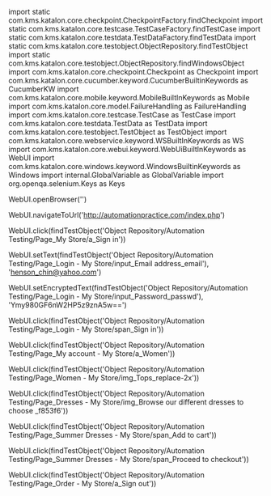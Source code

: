 import static com.kms.katalon.core.checkpoint.CheckpointFactory.findCheckpoint
import static com.kms.katalon.core.testcase.TestCaseFactory.findTestCase
import static com.kms.katalon.core.testdata.TestDataFactory.findTestData
import static com.kms.katalon.core.testobject.ObjectRepository.findTestObject
import static com.kms.katalon.core.testobject.ObjectRepository.findWindowsObject
import com.kms.katalon.core.checkpoint.Checkpoint as Checkpoint
import com.kms.katalon.core.cucumber.keyword.CucumberBuiltinKeywords as CucumberKW
import com.kms.katalon.core.mobile.keyword.MobileBuiltInKeywords as Mobile
import com.kms.katalon.core.model.FailureHandling as FailureHandling
import com.kms.katalon.core.testcase.TestCase as TestCase
import com.kms.katalon.core.testdata.TestData as TestData
import com.kms.katalon.core.testobject.TestObject as TestObject
import com.kms.katalon.core.webservice.keyword.WSBuiltInKeywords as WS
import com.kms.katalon.core.webui.keyword.WebUiBuiltInKeywords as WebUI
import com.kms.katalon.core.windows.keyword.WindowsBuiltinKeywords as Windows
import internal.GlobalVariable as GlobalVariable
import org.openqa.selenium.Keys as Keys

WebUI.openBrowser('')

WebUI.navigateToUrl('http://automationpractice.com/index.php')

WebUI.click(findTestObject('Object Repository/Automation Testing/Page_My Store/a_Sign in'))

WebUI.setText(findTestObject('Object Repository/Automation Testing/Page_Login - My Store/input_Email address_email'), 'henson_chin@yahoo.com')

WebUI.setEncryptedText(findTestObject('Object Repository/Automation Testing/Page_Login - My Store/input_Password_passwd'), 
    'Ymy980GF6nW2HP5z9znA5w==')

WebUI.click(findTestObject('Object Repository/Automation Testing/Page_Login - My Store/span_Sign in'))

WebUI.click(findTestObject('Object Repository/Automation Testing/Page_My account - My Store/a_Women'))

WebUI.click(findTestObject('Object Repository/Automation Testing/Page_Women - My Store/img_Tops_replace-2x'))

WebUI.click(findTestObject('Object Repository/Automation Testing/Page_Dresses - My Store/img_Browse our different dresses to choose _f853f6'))

WebUI.click(findTestObject('Object Repository/Automation Testing/Page_Summer Dresses - My Store/span_Add to cart'))

WebUI.click(findTestObject('Object Repository/Automation Testing/Page_Summer Dresses - My Store/span_Proceed to checkout'))

WebUI.click(findTestObject('Object Repository/Automation Testing/Page_Order - My Store/a_Sign out'))

